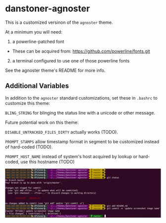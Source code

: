 # danstoner-agnoster

This is a customized versinon of the `agnoster` theme.

At a minimum you will need:

1. a powerline-patched font
* These can be acquired from: https://github.com/powerline/fonts.git

2. a terminal configured to use one of those powerline fonts



See the agnoster theme's README for more info.

## Additional Variables


In addition to the `agnoster` standard customizations, set these in `.bashrc` to customize this theme:

`BLING_STRING` for blinging the status line with a unicode or other message.

Future potential work on this theme:

`DISABLE_UNTRACKED_FILES_DIRTY` actually works (TODO).

`PROMPT_STAMPS` allow timestamp format in segment to be customized instead of hard-coded (TODO).

`PROMPT_HOST_NAME` instead of system's host acquired by lookup or hard-coded, use this hostname (TODO)

![ScreenShot](danstoner-agnoster-bash-sshot.png)
